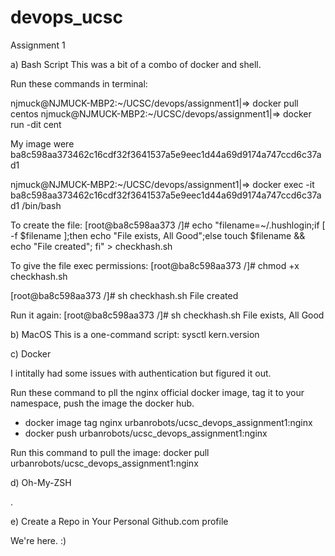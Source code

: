 # devops_ucsc
Assignment 1

a) Bash Script
This was a bit of a combo of docker and shell.

Run these commands in terminal:

njmuck@NJMUCK-MBP2:~/UCSC/devops/assignment1|⇒  docker pull centos
njmuck@NJMUCK-MBP2:~/UCSC/devops/assignment1|⇒  docker run -dit cent

My image were ba8c598aa373462c16cdf32f3641537a5e9eec1d44a69d9174a747ccd6c37ad1

njmuck@NJMUCK-MBP2:~/UCSC/devops/assignment1|⇒  docker exec -it ba8c598aa373462c16cdf32f3641537a5e9eec1d44a69d9174a747ccd6c37ad1 /bin/bash

To create the file:
[root@ba8c598aa373 /]# echo "filename=~/.hushlogin;if [ -f $filename ];then echo "File exists, All Good";else touch $filename && echo "File created"; fi" > checkhash.sh

To give the file exec permissions:
[root@ba8c598aa373 /]# chmod +x checkhash.sh

[root@ba8c598aa373 /]# sh checkhash.sh
File created

Run it again:
[root@ba8c598aa373 /]# sh checkhash.sh
File exists, All Good

b) MacOS
This is a one-command script:
sysctl kern.version


c) Docker

I intitally had some issues with authentication but figured it out.

Run these command to pll the nginx official docker image, tag it to your namespace, push the image the docker hub.
* docker image tag nginx urbanrobots/ucsc_devops_assignment1:nginx
* docker push urbanrobots/ucsc_devops_assignment1:nginx

Run this command to pull the image:
docker pull urbanrobots/ucsc_devops_assignment1:nginx

d) Oh-My-ZSH

.

e)  Create a Repo in Your Personal Github.com profile

We're here. :)
